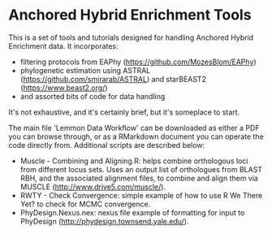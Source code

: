 # Anchored Hybrid Enrichment Tools
This is a set of tools and tutorials designed for handling Anchored Hybrid Enrichment data. It incorporates:  
+ filtering protocols from EAPhy (https://github.com/MozesBlom/EAPhy)  
+ phylogenetic estimation using ASTRAL (https://github.com/smirarab/ASTRAL) and starBEAST2 (https://www.beast2.org/)  
+ and assorted bits of code for data handling  
  
It's not exhaustive, and it's certainly brief, but it's someplace to start.
  
The main file 'Lemmon Data Workflow' can be downloaded as either a PDF you can browse through, or as a RMarkdown document you can operate the code directly from. Additional scripts are described below:  
+ Muscle - Combining and Aligning.R: helps combine orthologous loci from different locus sets. Uses an output list of orthologues from BLAST RBH, and the associated alignment files, to combine and align them via MUSCLE (http://www.drive5.com/muscle/).  
+ RWTY - Check Convergence: simple example of how to use R We There Yet? to check for MCMC convergence.  
+ PhyDesign.Nexus.nex: nexus file example of formatting for input to PhyDesign (http://phydesign.townsend.yale.edu/).
